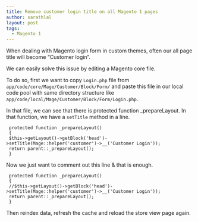 ```yaml
---
title: Remove customer login title on all Magento 1 pages
author: sarathlal
layout: post
tags:
  - Magento 1
---
```

When dealing with Magento login form in custom themes, often our all page title will become “Customer login”.

We can easily solve this issue by editing a Magento core file.

To do so, first we want to copy `Login.php` file from `app/code/core/Mage/Customer/Block/Form/` and paste this file in our local code pool with same directory structure like `app/code/local/Mage/Customer/Block/Form/Login.php`.

In that file, we can see that there is protected function \_prepareLayout. In that function, we have a `setTitle` method in a line.

	 protected function _prepareLayout()
	 {
	 $this->getLayout()->getBlock('head')->setTitle(Mage::helper('customer')->__('Customer Login'));
	 return parent::_prepareLayout();
	 }

Now we just want to comment out this line & that is enough.

	 protected function _prepareLayout()
	 {
	 //$this->getLayout()->getBlock('head')->setTitle(Mage::helper('customer')->__('Customer Login'));
	 return parent::_prepareLayout();
	 }

Then reindex data, refresh the cache and reload the store view page again.

